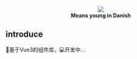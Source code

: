 <div align=center>
    <img  src="https://img-blog.csdnimg.cn/4ef044896feb4cb89741cc84d3cc2e41.png">
    <br/>
    <b>Means young in Danish</b>
</div>

## introduce

🥉基于Vue3的组件库，💻开发中...